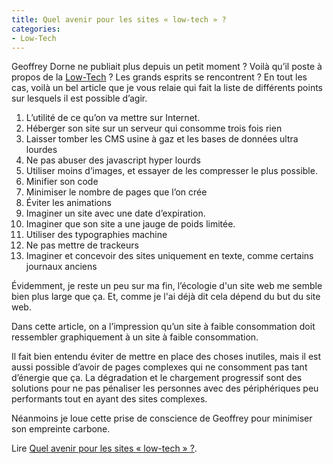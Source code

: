 ```yaml
---
title: Quel avenir pour les sites « low-tech » ?
categories:
- Low-Tech
---
```


Geoffrey Dorne ne publiait plus depuis un petit moment ? Voilà qu’il poste à propos de la [Low-Tech](/low-tech-site-web-internet/) ? Les grands esprits se rencontrent ?
En tout les cas, voilà un bel article que je vous relaie qui fait la liste de différents points sur lesquels il est possible d’agir.

1. L’utilité de ce qu’on va mettre sur Internet.
2. Héberger son site sur un serveur qui consomme trois fois rien
3. Laisser tomber les CMS usine à gaz et les bases de données ultra lourdes
4. Ne pas abuser des javascript hyper lourds
5. Utiliser moins d’images, et essayer de les compresser le plus possible.
6. Minifier son code
7. Minimiser le nombre de pages que l’on crée
8. Éviter les animations
9. Imaginer un site avec une date d’expiration.
10. Imaginer que son site a une jauge de poids limitée.
11. Utiliser des typographies machine
12. Ne pas mettre de trackeurs
13. Imaginer et concevoir des sites uniquement en texte, comme certains journaux anciens

Évidemment, je reste un peu sur ma fin, l’écologie d'un site web me semble bien plus large que ça. Et, comme je l'ai déjà dit cela dépend du but du site web.

Dans cette article, on a l’impression qu’un site à faible consommation doit ressembler graphiquement à un site à faible consommation.

Il fait bien entendu éviter de mettre en place des choses inutiles, mais il est aussi possible d’avoir de pages complexes qui ne consomment pas tant d’énergie que ça. La dégradation et le chargement progressif sont des solutions pour ne pas pénaliser les personnes avec des périphériques peu performants tout en ayant des sites complexes.

Néanmoins je loue cette prise de conscience de Geoffrey pour minimiser son empreinte carbone.

Lire [Quel avenir pour les sites « low-tech » ?](https://graphism.fr/quel-avenir-pour-les-sites-low-tech/).
